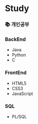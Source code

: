 # Study
### 📚 개인공부

### BackEnd
- Java
- Python
- C

### FrontEnd
- HTML5
- CSS3
- JavaScript
  
### SQL
- PL/SQL
  
